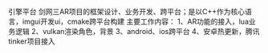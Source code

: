 引擎平台
剑网三AR项目的框架设计、业务开发、跨平台；是以C++作为核心语言，imgui开发ui，cmake跨平台构建
主要工作内容：
1、AR功能的接入，lua业务逻辑
2、vulkan渲染角色，背景
3、android、ios跨平台
4、安卓热更新，腾讯tinker项目接入
